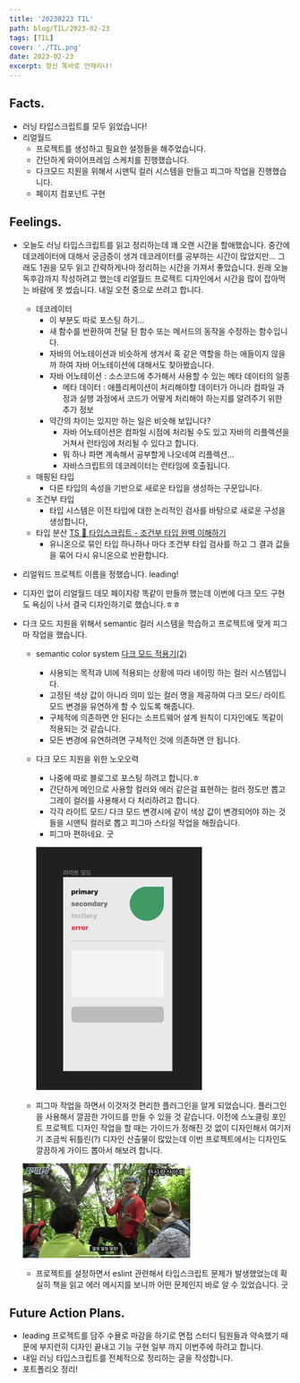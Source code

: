 ```yaml
---
title: '20230223 TIL'
path: blog/TIL/2023-02-23
tags: [TIL]
cover: './TIL.png'
date: 2023-02-23
excerpt: 정신 똑바로 안채리나!
---
```


## Facts.

* 러닝 타입스크립트를 모두 읽었습니다!
* 리얼월드
	* 프로젝트를 생성하고 필요한 설정들을 해주었습니다.
	* 간단하게 와이어프레임 스케치를 진행했습니다. 
	* 다크모드 지원을 위해서 시맨틱 컬러 시스템을 만들고 피그마 작업을 진행했습니다.
	* 페이지 컴포넌트 구현

## Feelings.

* 오늘도 러닝 타입스크립트를 읽고 정리하는데 꽤 오랜 시간을 할애했습니다. 중간에 데코레이터에 대해서 궁금증이 생겨 데코레이터를 공부하는 시간이 많았지만... 그래도 1권을 모두 읽고 간략하게나마 정리하는 시간을 가져서 좋았습니다. 원래 오늘 독후감까지 작성하려고 했는데 리얼월드 프로젝트 디자인에서 시간을 많이 잡아먹는 바람에 못 썼습니다. 내일 오전 중으로 쓰려고 합니다. 
	
	* 데코레이터 
		* 이 부분도 따로 포스팅 하기...
		* 새 함수를 반환하여 전달 된 함수 또는 메서드의 동작을 수정하는 함수입니다. 
		* 자바의 어노테이션과 비슷하게 생겨서 혹 같은 역할을 하는 애들이지 않을까 하여 자바 어노테이션에 대해서도 찾아봤습니다. 
		* 자바 어노테이션 : 소스코드에 추가해서 사용할 수 있는 메타 데이터의 일종 
			* 메타 데이터 : 애플리케이션이 처리해야할 데이터가 아니라 컴파일 과정과 실행 과정에서 코드가 어떻게 처리해야 하는지를 알려주기 위한 추가 정보
		* 약간의 차이는 있지만 하는 일은 비슷해 보입니다?
			* 자바 어노테이션은 컴파일 시점에 처리될 수도 있고 자바의 리플렉션을 거쳐서 런타임에 처리될 수 있다고 합니다. 
			* 뭐 하나 파면 계속해서 공부할게 나오네여 리플렉션...
			* 자바스크립트의 데코레이터는 런타임에 호출됩니다. 
	* 매핑된 타입
		* 다른 타입의 속성을 기반으로 새로운 타입을 생성하는 구문입니다. 
	* 조건부 타입 
		* 타입 시스템은 이전 타입에 대한 논리적인 검사를 바탕으로 새로운 구성을 생성합니다, 
	* 타입 분산 [TS 📘 타입스크립트 - 조건부 타입 완벽 이해하기](https://inpa.tistory.com/entry/TS-%F0%9F%93%98-%ED%83%80%EC%9E%85%EC%8A%A4%ED%81%AC%EB%A6%BD%ED%8A%B8-%EC%A1%B0%EA%B1%B4%EB%B6%80-%ED%83%80%EC%9E%85-%EC%99%84%EB%B2%BD-%EC%9D%B4%ED%95%B4%ED%95%98%EA%B8%B0)
		* 유니온으로 묶인 타입 하나하나 마다 조건부 타입 검사를 하고 그 결과 값들을 묶어 다시 유니온으로 반환합니다. 

* 리얼워드 프로젝트 이름을 정했습니다. leading!
* 디자인 없이 리얼월드 데모 페이지랑 똑같이 만들까 했는데 이번에 다크 모드 구현도 욕심이 나서 결국 디자인하기로 했습니다.ㅎㅎ 
* 다크 모드 지원을 위해서 semantic 컬러 시스템을 학습하고 프로젝트에 맞게 피그마 작업을 했습니다. 

	* semantic color system [다크 모드 적용기(2)](https://brunch.co.kr/@dnwhdrb98/7)
		* 사용되는 목적과 UI에 적용되는 상황에 따라 네이밍 하는 컬러 시스템입니다. 
		* 고정된 색상 값이 아니라 의미 있는 컬러 명을 제공하여 다크 모드/ 라이트 모드 변경을 유연하게 할 수 있도록 해줍니다. 
		* 구체적에 의존하면 안 된다는 소프트웨어 설계 원칙이 디자인에도 똑같이 적용되는 것 같습니다. 
		* 모든 변경에 유연하려면 구체적인 것에 의존하면 안 됩니다.

	* 다크 모드 지원을 위한 노오오력
		* 나중에 따로 블로그로 포스팅 하려고 합니다.ㅎ
		* 간단하게 메인으로 사용할 컬러와 에러 같은걸 표현하는 컬러 정도만 뽑고 그레이 컬러를 사용해서 다 처리하려고 합니다. 
		* 각각 라이트 모드/ 다크 모드 변경시에 같이 색상 값이 변경되어야 하는 것들을 시맨틱 컬러로 뽑고 피그마 스타일 작업을 해줬습니다. 
		* 피그마 편하네요. 굿

        ![](./dark.gif)

    * 피그마 작업을 하면서 이것저것 편리한 플러그인을 알게 되었습니다. 플러그인을 사용해서 깔끔한 가이드를 만들 수 있을 것 같습니다. 이전에 스노클링 포인트 프로젝트 디자인 작업을 할 때는 가이드가 정해진 것 없이 디자인해서 여기저기 조금씩 뒤틀린(?) 디자인 산출물이 많았는데 이번 프로젝트에서는 디자인도 깔끔하게 가이드 뽑아서 해보려 합니다.  

    ![](./2.jpeg)

    * 프로젝트를 설정하면서 eslint 관련해서 타입스크립트 문제가 발생했었는데 확실히 책을 읽고 에러 메시지를 보니까 어떤 문제인지 바로 알 수 있었습니다. 굿
    

## Future Action Plans.

* leading 프로젝트를 담주 수욜로 마감을 하기로 면접 스터디 팀원들과 약속했기 때문에 부지런히 디자인 끝내고 기능 구현 일부 까지 이번주에 하려고 합니다. 
* 내일 러닝 타입스크립트를 전체적으로 정리하는 글을 작성합니다. 
* 포트폴리오 정리!